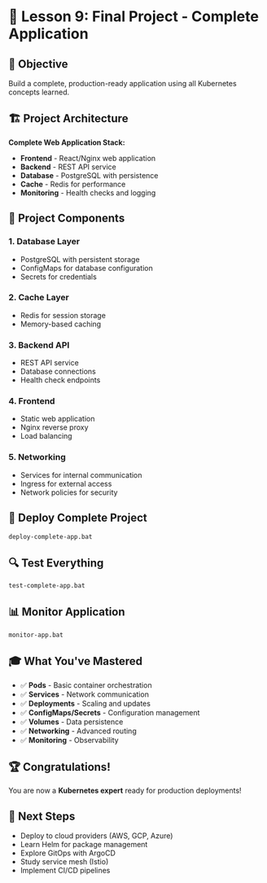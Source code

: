 # 🎯 Lesson 9: Final Project - Complete Application

## 🎯 Objective
Build a complete, production-ready application using all Kubernetes concepts learned.

## 🏗️ Project Architecture

**Complete Web Application Stack:**
- **Frontend** - React/Nginx web application
- **Backend** - REST API service
- **Database** - PostgreSQL with persistence
- **Cache** - Redis for performance
- **Monitoring** - Health checks and logging

## 🚀 Project Components

### 1. Database Layer
- PostgreSQL with persistent storage
- ConfigMaps for database configuration
- Secrets for credentials

### 2. Cache Layer
- Redis for session storage
- Memory-based caching

### 3. Backend API
- REST API service
- Database connections
- Health check endpoints

### 4. Frontend
- Static web application
- Nginx reverse proxy
- Load balancing

### 5. Networking
- Services for internal communication
- Ingress for external access
- Network policies for security

## 🧪 Deploy Complete Project

```cmd
deploy-complete-app.bat
```

## 🔍 Test Everything

```cmd
test-complete-app.bat
```

## 📊 Monitor Application

```cmd
monitor-app.bat
```

## 🎓 What You've Mastered

- ✅ **Pods** - Basic container orchestration
- ✅ **Services** - Network communication
- ✅ **Deployments** - Scaling and updates
- ✅ **ConfigMaps/Secrets** - Configuration management
- ✅ **Volumes** - Data persistence
- ✅ **Networking** - Advanced routing
- ✅ **Monitoring** - Observability

## 🏆 Congratulations!

You are now a **Kubernetes expert** ready for production deployments!

## 🚀 Next Steps

- Deploy to cloud providers (AWS, GCP, Azure)
- Learn Helm for package management
- Explore GitOps with ArgoCD
- Study service mesh (Istio)
- Implement CI/CD pipelines